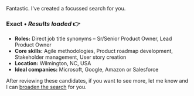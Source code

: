 Fantastic. I've created a focussed search for you.

### Exact • *Results loaded* 👉
* **Roles:** Direct job title synonyms – Sr/Senior Product Owner, Lead Product Owner
* **Core skills:** Agile methodologies, Product roadmap development, Stakeholder management, User story creation
* **Location:** Wilmington, NC, USA
* **Ideal companies:** Microsoft, Google, Amazon or Salesforce

After reviewing these candidates, if you want to see more, let me know and I can [broaden the search](https://work.encosion.com/chat/?conversation=recruitment_1.1.2) for you.